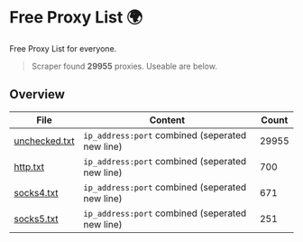 
# Free Proxy List 🌍

Free Proxy List for everyone.
> Scraper found **29955** proxies. Useable are below.

## Overview

|File|Content|Count|
|----|-------|-----|
|[unchecked.txt](https://raw.githubusercontent.com/yemixzy/proxy-list/main/proxies/unchecked.txt)|`ip_address:port` combined (seperated new line)|29955|
|[http.txt](https://raw.githubusercontent.com/yemixzy/proxy-list/main/proxies/http.txt)|`ip_address:port` combined (seperated new line)|700|
|[socks4.txt](https://raw.githubusercontent.com/yemixzy/proxy-list/main/proxies/socks4.txt)|`ip_address:port` combined (seperated new line)|671|
|[socks5.txt](https://raw.githubusercontent.com/yemixzy/proxy-list/main/proxies/socks5.txt)|`ip_address:port` combined (seperated new line)|251|

